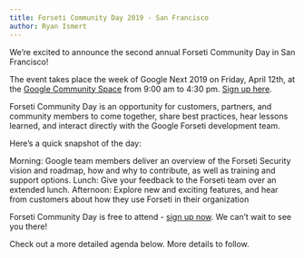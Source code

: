 ```yaml
---
title: Forseti Community Day 2019 - San Francisco
author: Ryan Ismert
---
```

We’re excited to announce the second annual Forseti Community Day in San Francisco! 

The event takes place the week of Google Next 2019 on Friday, April 12th, at the [Google Community Space](https://www.google.com/maps/place/Google+Community+Space/@37.7924314,-122.3917533,15z/data=!4m5!3m4!1s0x0:0xe802861c91d9ec20!8m2!3d37.7924314!4d-122.3917533) from 9:00 am to 4:30 pm. [Sign up here](https://docs.google.com/forms/d/e/1FAIpQLSc2QVryJI9HQ2K0nzrbt-dDMCi83UmYYAnVNl9Y_ZUDzZ5EAQ/viewform).

Forseti Community Day is an opportunity for customers, partners, and community members to come together, share best practices, hear lessons learned, and interact directly with the Google Forseti development team.

Here’s a quick snapshot of the day:

Morning: Google team members deliver an overview of the Forseti Security vision and roadmap, how and why to contribute, as well as training and support options. 
Lunch: Give your feedback to the Forseti team over an extended lunch.
Afternoon: Explore new and exciting features, and hear from customers about how they use Forseti in their organization

Forseti Community Day is free to attend - [sign up now](https://docs.google.com/forms/d/e/1FAIpQLSc2QVryJI9HQ2K0nzrbt-dDMCi83UmYYAnVNl9Y_ZUDzZ5EAQ/viewform). We can’t wait to see you there! 

Check out a more detailed agenda below. More details to follow.
